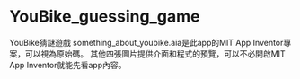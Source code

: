 # YouBike_guessing_game
YouBike猜謎遊戲
something_about_youbike.aia是此app的MIT App Inventor專案，可以視為原始碼。
其他四張圖片提供介面和程式的預覽，可以不必開啟MIT App Inventor就能先看app內容。
